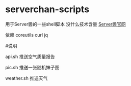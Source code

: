 # serverchan-scripts
用于Server醬的一些shell脚本 没什么技术含量
[Server醬官网](http://sc.ftqq.com)

依赖 coreutils curl jq

#说明

api.sh 推送空气质量报告


pic.sh 推送一张随机妹子图


weather.sh 推送天气

